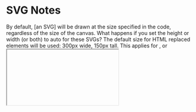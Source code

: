 # SVG Notes

By default, [an SVG] will be drawn at the size specified in the code, regardless of the size of the canvas. What happens if you set the height or width (or both) to auto for these SVGs? The default size for HTML replaced elements will be used: 300px wide, 150px tall. This applies for <img>, <object> or <iframe>. The default 300x150 size also applies to inline <svg> elements within HTML documents, but that's a relatively recent consensus from the HTML5 specifications: other browsers will by default expand inline SVG to the full size of the viewport—equivalent to width: 100vw; height: 100vh; — which is the default size for SVG files that are opened directly in their own browser tab. Internet Explorer cuts the difference, using width of 100% and height of 150px for images and inline SVG.

If no size (width & height)is specified on an svg element AND no viewbox is specified then default width = 300px and height= 250px.
However as soon as a viewbox is specified svg width and height become 100% of containing element. But if svg width & height are specified then they remain the same and viewbox creates a panning & zooming mechanism wrt svg specified size (note as said before if size on svg is not specified then specifying viewbox make svg size equal to its container)

The order in which you list the attributes makes no difference, only the attribute names.
If any of the geometric attributes are left out, the corresponding coordinate will default to 0.
All SVG shapes, even <line> and <polyline>, are by default styled with fill: black and stroke: none. This means that, by default, a <line> will not be visible. There is no area inside a straight line to be filled in.
We can use CSS styles or use directly svg element’s presentation attributes to set these attributes.
In addition to user coordinate values, each attribute can be given as a percentage, or as a length with unit. The units defined in SVG 1.1 are the same as those defined in CSS 2: px, pt, pc, cm, mm, in, em, and ex.

An <svg> element can have its own <style> and <script> elements.

When creating svg drawing elements in JS you need to use createElementNS with the SVG namespace URI in order to create a valid SVG element. However, the namespace can be accessed from the namespaceURI property of any existing SVG element.

As with <line>, if any of the geometric attributes x, y, width, or height are not specified on a <rect>, they default to 0. However, if either width or height is zero, the rectangle will not be drawn at all—not even the stroke. A negative width or height is invalid.
The value of each attribute can be specified as a length, percentage, or number. Numbers are lengths in user units, which are equivalent to px units. Percentages are proportional to the SVG size: its width, its height, or its diagonal divided by √2, depending on whether the measurement is horizontal, vertical, or other.
When used within an HTML <img> tag or CSS background-url, SVGs act identically to bitmaps. The browser will disable any scripts, links, and other interactive features embedded into the SVG file. You can manipulate that SVG using CSS in an identical way to other images using transform, filters, etc. The results are often superior to bitmaps because SVGs can be infinitely scaled.

An SVG can be inlined directly in CSS code as a background image. This can be ideal for smaller, reusable icons and avoids additional HTTP requests. For example:
.mysvgbackground {
background: url('data:image/svg+xml;utf8,<svg xmlns="https://www.w3.org/2000/svg" viewBox="0 0 800 600"><circle cx="400" cy="300" r="50" stroke-width="5" stroke="#f00" fill="#ff0" /></svg>') center center no-repeat;
}

SVGs can be placed directly into HTML markup. The image then becomes part of the DOM and can be manipulated using CSS and JavaScript.

SVG elements such as paths, circles, rectangles etc. can be targeted by CSS selectors and have the styling modified using standard SVG attributes as CSS properties. For example:

/_ CSS styling for all SVG circles _/
circle {
stroke-width: 20;
stroke: #f00;
fill: #ff0;
}
This overrides any attributes defined within the SVG because the CSS has a higher specificity. SVG CSS styling offers several benefits:

• attribute-based styling can be removed from the SVG entirely to reduce the page weight.
• CSS styling can be reused across any number of SVGs on any number of pages.
• the whole SVG or individual elements of the image can have CSS effects applied using :hover, transition, animation etc.

The group element <g> is used for logically grouping together sets of related graphical elements.
The <g> element groups all of its descendants into one group. It usually has an id attribute to give that group a name. Any styles you apply to the <g> element will also be applied to all of its descendants. This makes it easy to add styles, transformations, interactivity, and even animations to entire groups of objects. The <g> element has one more feature: it can have its own <title> and <desc> tags that help make it more accessible to screen readers.
<g> elements don’t allow for x and y attributes to change the group’s position. You can, however, use transforms on groups. e.g.
<g class="logs" transform="translate(0,10)">

A group (<g>) provides a logical structure to the shapes in your graphic, but it has the additional advantage that styles applied to a group will be inherited by the shapes within it. The inherited value will be used to draw the shape unless the shape element specifically sets a different value for the same property.

Although the “<g>” element gives us an opportunity to group elements, it is not possible to assign a position to the “<g>” element itself. Although if <g> is used as template then it can be transformed in the <use>.

The <use> element lets you reuse existing elements, giving you a similar functionality to the copy-paste functionality in a graphics editor. It can be used to reuse a single element, or a group of elements defined with the <g> element. Example of a <use>:
<use x="100" y="100" xlink:href="#bird" />
Problems with <use> for simple elements and groups (not unders <defs> or <symbol>:
The x and y coordinates are a shorthand for translating an element using the transform attribute. They are relative to original svg not to the origin.
The “instances/copies” of the original element will have the exact same styles as the original element.
An element (or a group <g> ) can be reused by using <use> if it is already rendered on the canvas. You can’t have an element as template. It has to be rendered first.

The <defs> element is used to define elements without directly rendering them [..] and that element will serve as a template for future use using <use>.
Just writing svg elements and groups (with assigned ids) between <defs> and </defs> make them “templates” that can be instanciated using <use> elaments. Any shape element (rect, line etc.), <g> and <symbol> can be put inside the <defs> element:
The <defs> element serves as a container for referenced content. Graphics inside a <defs> element won’t display until referenced elsewhere. They’re defined inside <defs>, but need to be called by another element or attribute before they’re rendered to the screen.

Benefits of Symbol element:
• The viewBox can be defined on the symbol, so you don’t need to use it in the markup (easier and less error prone).
• title and desc tags can be added within the <symbol> and they kinda “come along for the ride” when the symbol gets used, making accessibility easier to do right.
• Symbols don’t display as you define them, so no need for a <defs> block.

“In svg first the element is styled under absence of filter effects, clipping, masking, and opacity. Then the element and its descendants are drawn on a temporary canvas. In a last step the following effects are applied to the element in order: filter effects, clipping, masking and opacity.”
(Therefore, you need to wrap the masked element in a <g> and apply the glow filter there!)
